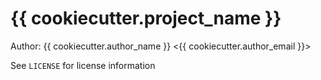 # {{ cookiecutter.project_name }}

Author: {{ cookiecutter.author_name }} <{{ cookiecutter.author_email }}>

See `LICENSE` for license information